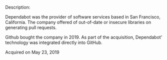 Description:

Dependabot was the provider of software services based in San Francisco, California. The company offered of out-of-date or insecure libraries on generating pull requests.

Github bought the company in 2019. As part of the acquisition, Dependabot' technology was integrated directly into GitHub.

Acquired on May 23, 2019